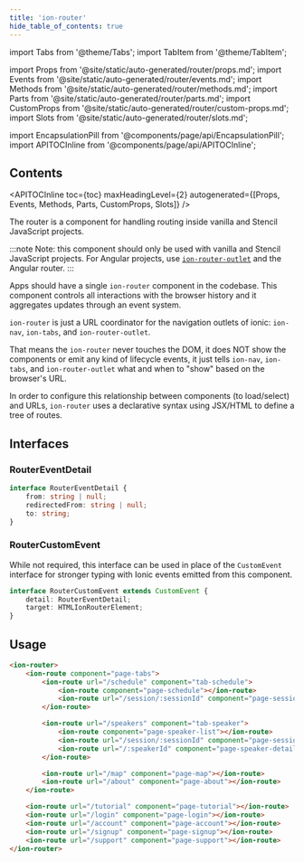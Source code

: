 ```yaml
---
title: 'ion-router'
hide_table_of_contents: true
---
```


import Tabs from '@theme/Tabs';
import TabItem from '@theme/TabItem';

import Props from '@site/static/auto-generated/router/props.md';
import Events from '@site/static/auto-generated/router/events.md';
import Methods from '@site/static/auto-generated/router/methods.md';
import Parts from '@site/static/auto-generated/router/parts.md';
import CustomProps from '@site/static/auto-generated/router/custom-props.md';
import Slots from '@site/static/auto-generated/router/slots.md';

<head>
  <title>ion-router: Router Component to Coordinate URL Navigation</title>
  <meta name="description" content="ion-router is a URL coordinator for navigation outlets of ionic: ion-nav and ion-tabs. Router components handle routing inside vanilla and Stencil JavaScript." />
</head>

import EncapsulationPill from '@components/page/api/EncapsulationPill';
import APITOCInline from '@components/page/api/APITOCInline';

<h2 className="table-of-contents__title">Contents</h2>

<APITOCInline
toc={toc}
maxHeadingLevel={2}
autogenerated={[Props, Events, Methods, Parts, CustomProps, Slots]}
/>

The router is a component for handling routing inside vanilla and Stencil JavaScript projects.

:::note
Note: this component should only be used with vanilla and Stencil JavaScript projects. For Angular projects, use [`ion-router-outlet`](router-outlet.md) and the Angular router.
:::

Apps should have a single `ion-router` component in the codebase.
This component controls all interactions with the browser history and it aggregates updates through an event system.

`ion-router` is just a URL coordinator for the navigation outlets of ionic: `ion-nav`, `ion-tabs`, and `ion-router-outlet`.

That means the `ion-router` never touches the DOM, it does NOT show the components or emit any kind of lifecycle events, it just tells `ion-nav`, `ion-tabs`, and `ion-router-outlet` what and when to "show" based on the browser's URL.

In order to configure this relationship between components (to load/select) and URLs, `ion-router` uses a declarative syntax using JSX/HTML to define a tree of routes.

## Interfaces

### RouterEventDetail

```typescript
interface RouterEventDetail {
	from: string | null;
	redirectedFrom: string | null;
	to: string;
}
```

### RouterCustomEvent

While not required, this interface can be used in place of the `CustomEvent` interface for stronger typing with Ionic events emitted from this component.

```typescript
interface RouterCustomEvent extends CustomEvent {
	detail: RouterEventDetail;
	target: HTMLIonRouterElement;
}
```

## Usage

```html
<ion-router>
	<ion-route component="page-tabs">
		<ion-route url="/schedule" component="tab-schedule">
			<ion-route component="page-schedule"></ion-route>
			<ion-route url="/session/:sessionId" component="page-session"></ion-route>
		</ion-route>

		<ion-route url="/speakers" component="tab-speaker">
			<ion-route component="page-speaker-list"></ion-route>
			<ion-route url="/session/:sessionId" component="page-session"></ion-route>
			<ion-route url="/:speakerId" component="page-speaker-detail"></ion-route>
		</ion-route>

		<ion-route url="/map" component="page-map"></ion-route>
		<ion-route url="/about" component="page-about"></ion-route>
	</ion-route>

	<ion-route url="/tutorial" component="page-tutorial"></ion-route>
	<ion-route url="/login" component="page-login"></ion-route>
	<ion-route url="/account" component="page-account"></ion-route>
	<ion-route url="/signup" component="page-signup"></ion-route>
	<ion-route url="/support" component="page-support"></ion-route>
</ion-router>
```

<Props />
<Events />
<Methods />
<Parts />
<CustomProps />
<Slots />
